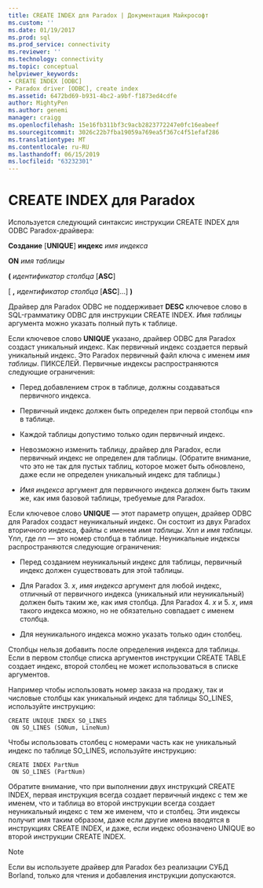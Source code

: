 ```yaml
---
title: CREATE INDEX для Paradox | Документация Майкрософт
ms.custom: ''
ms.date: 01/19/2017
ms.prod: sql
ms.prod_service: connectivity
ms.reviewer: ''
ms.technology: connectivity
ms.topic: conceptual
helpviewer_keywords:
- CREATE INDEX [ODBC]
- Paradox driver [ODBC], create index
ms.assetid: 6472bd69-b931-4bc2-a9bf-f1873ed4cdfe
author: MightyPen
ms.author: genemi
manager: craigg
ms.openlocfilehash: 15e16fb311bf3c9acb2823772247e0fc16eabeef
ms.sourcegitcommit: 3026c22b7fba19059a769ea5f367c4f51efaf286
ms.translationtype: MT
ms.contentlocale: ru-RU
ms.lasthandoff: 06/15/2019
ms.locfileid: "63232301"
---
```

# <a name="create-index-for-paradox"></a>CREATE INDEX для Paradox
Используется следующий синтаксис инструкции CREATE INDEX для ODBC Paradox-драйвера:  
  
 **Создание** [**UNIQUE**] **индекс** *имя индекса*  
  
 **ON** *имя таблицы*  
  
 **(** *идентификатор столбца* [**ASC**]  
  
 [ **,** *идентификатор столбца* [**ASC**]...] **)**  
  
 Драйвер для Paradox ODBC не поддерживает **DESC** ключевое слово в SQL-грамматику ODBC для инструкции CREATE INDEX. *Имя таблицы* аргумента можно указать полный путь к таблице.  
  
 Если ключевое слово **UNIQUE** указано, драйвер ODBC для Paradox создаст уникальный индекс. Как первичный индекс создается первый уникальный индекс. Это Paradox первичный файл ключа с именем *имя таблицы*. ПИКСЕЛЕЙ. Первичные индексы распространяются следующие ограничения:  
  
-   Перед добавлением строк в таблице, должны создаваться первичного индекса.  
  
-   Первичный индекс должен быть определен при первой столбцы «n» в таблице.  
  
-   Каждой таблицы допустимо только один первичный индекс.  
  
-   Невозможно изменить таблицу, драйвер для Paradox, если первичный индекс не определен для таблицы. (Обратите внимание, что это не так для пустых таблиц, которое может быть обновлено, даже если не определен уникальный индекс для таблицы.)  
  
-   *Имя индекса* аргумент для первичного индекса должен быть таким же, как имя базовой таблицы, требуемые для Paradox.  
  
 Если ключевое слово **UNIQUE** — этот параметр опущен, драйвер ODBC для Paradox создаст неуникальный индекс. Он состоит из двух Paradox вторичного индекса, файлы с именем *имя таблицы*. X*nn* и *имя таблицы*. Y*nn*, где *nn* — это номер столбца в таблице. Неуникальные индексы распространяются следующие ограничения:  
  
-   Перед созданием неуникальный индекс для таблицы, первичный индекс должен существовать для этой таблицы.  
  
-   Для Paradox 3. *x*, *имя индекса* аргумент для любой индекс, отличный от первичного индекса (уникальный или неуникальный) должен быть таким же, как имя столбца. Для Paradox 4. *x* и 5. *x*, имя такого индекса можно, но не обязательно совпадает с именем столбца.  
  
-   Для неуникального индекса можно указать только один столбец.  
  
 Столбцы нельзя добавить после определения индекса для таблицы. Если в первом столбце списка аргументов инструкции CREATE TABLE создает индекс, второй столбец не может использоваться в списке аргументов.  
  
 Например чтобы использовать номер заказа на продажу, так и числовые столбцы как уникальный индекс для таблицы SO_LINES, используйте инструкцию:  
  
```  
CREATE UNIQUE INDEX SO_LINES  
 ON SO_LINES (SONum, LineNum)  
```  
  
 Чтобы использовать столбец с номерами часть как не уникальный индекс по таблице SO_LINES, используйте инструкцию:  
  
```  
CREATE INDEX PartNum  
 ON SO_LINES (PartNum)  
```  
  
 Обратите внимание, что при выполнении двух инструкций CREATE INDEX, первая инструкция всегда создает первичный индекс с тем же именем, что и таблица во второй инструкции всегда создает неуникальный индекс с тем же именем, что и столбец. Эти индексы получит имя таким образом, даже если другие имена вводятся в инструкциях CREATE INDEX, и даже, если индекс обозначено UNIQUE во второй инструкции CREATE INDEX.  
  
> [!NOTE]  
>  Если вы используете драйвер для Paradox без реализации СУБД Borland, только для чтения и добавления инструкции допускаются.
